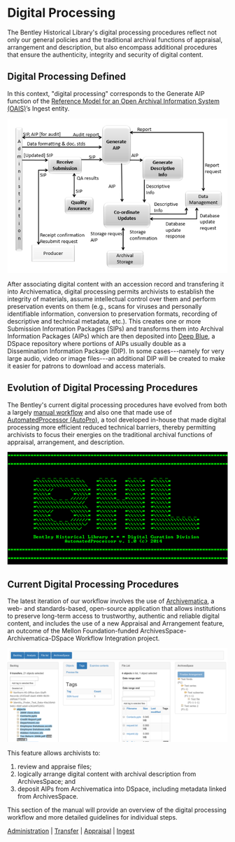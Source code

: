 Digital Processing
==================

The Bentley Historical Library's digital processing procedures reflect not only our general policies and the traditional archival functions of appraisal, arrangement and description, but also encompass additional procedures that ensure the authenticity, integrity and security of digital content.

Digital Processing Defined
--------------------------

In this context, "digital processing" corresponds to the Generate AIP function of the [Reference Model for an Open Archival Information System (OAIS)](http://public.ccsds.org/publications/archive/650x0m2.pdf)’s Ingest entity. 

![Functions of the Ingest functional entity](functions-of-the-ingest-functional-entity.PNG)

After associating digital content with an accession record and transfering it into Archivematica, digital processing permits archivists to establish the integrity of materials, assume intellectual control over them and perform preservation events on them (e.g., scans for viruses and personally identifiable information, conversion to preservation formats, recording of descriptive and technical metadata, etc.). This creates one or more Submission Information Packages (SIPs) and transforms them into Archival Information Packages (AIPs) which are then deposited into [Deep Blue](http://deepblue.lib.umich.edu/), a DSpace repository where portions of AIPs usually double as a Dissemination Information Package (DIP). In some cases---namely for very large audio, video or image files---an additional DIP will be created to make it easier for patrons to download and access materials.

Evolution of Digital Processing Procedures
------------------------------------------

The Bentley's current digital processing procedures have evolved from both a largely [manual workflow](http://deepblue.lib.umich.edu/handle/2027.42/96439) and also one that made use of [AutomatedProcessor (AutoPro)](http://deepblue.lib.umich.edu/handle/2027.42/97298), a tool developed in-house that made digital processing more efficient reduced technical barriers, thereby permitting archivists to focus their energies on the traditional archival functions of appraisal, arrangement, and description.

![AutoPro](autopro.png)

Current Digital Processing Procedures
-------------------------------------

The latest iteration of our workflow involves the use of [Archivematica](https://www.archivematica.org/en/), a web- and standards-based, open-source application that allows institutions to preserve long-term access to trustworthy, authentic and reliable digital content, and includes the use of a new Appraisal and Arrangement feature, an outcome of the Mellon Foundation-funded ArchivesSpace-Archivematica-DSpace Workflow Integration project. 

![Appraisal and Arrangement tab](appraisal-arrangment.png)

This feature allows archivists to:

  1. review and appraise files; 
  2. logically arrange digital content with archival description from ArchivesSpace; and
  3. deposit AIPs from Archivematica into DSpace, including metadata linked from ArchivesSpace.

This section of the manual will provide an overview of the digital processing workflow and more detailed guidelines for individual steps.

[Administration](administration.md) | [Transfer](transfer.md) | [Appraisal](appraisal.md) | [Ingest](ingest.md)
